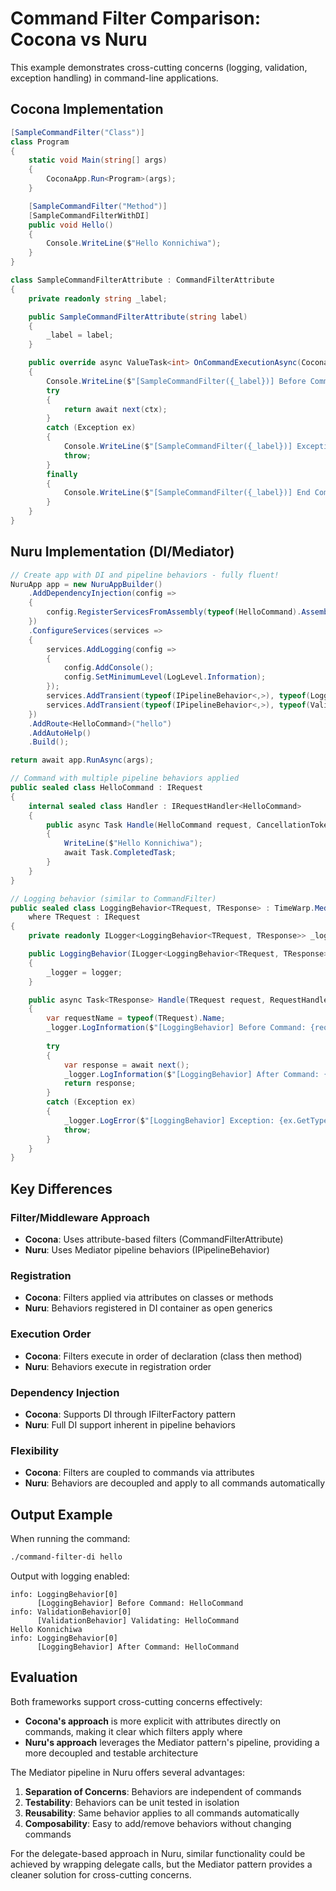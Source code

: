 # Command Filter Comparison: Cocona vs Nuru

This example demonstrates cross-cutting concerns (logging, validation, exception handling) in command-line applications.

## Cocona Implementation

```csharp
[SampleCommandFilter("Class")]
class Program
{
    static void Main(string[] args)
    {
        CoconaApp.Run<Program>(args);
    }

    [SampleCommandFilter("Method")]
    [SampleCommandFilterWithDI]
    public void Hello()
    {
        Console.WriteLine($"Hello Konnichiwa");
    }
}

class SampleCommandFilterAttribute : CommandFilterAttribute
{
    private readonly string _label;

    public SampleCommandFilterAttribute(string label)
    {
        _label = label;
    }

    public override async ValueTask<int> OnCommandExecutionAsync(CoconaCommandExecutingContext ctx, CommandExecutionDelegate next)
    {
        Console.WriteLine($"[SampleCommandFilter({_label})] Before Command: {ctx.Command.Name}");
        try
        {
            return await next(ctx);
        }
        catch (Exception ex)
        {
            Console.WriteLine($"[SampleCommandFilter({_label})] Exception: {ex.GetType().FullName}: {ex.Message}");
            throw;
        }
        finally
        {
            Console.WriteLine($"[SampleCommandFilter({_label})] End Command: {ctx.Command.Name}");
        }
    }
}
```

## Nuru Implementation (DI/Mediator)

```csharp
// Create app with DI and pipeline behaviors - fully fluent!
NuruApp app = new NuruAppBuilder()
    .AddDependencyInjection(config =>
    {
        config.RegisterServicesFromAssembly(typeof(HelloCommand).Assembly);
    })
    .ConfigureServices(services =>
    {
        services.AddLogging(config =>
        {
            config.AddConsole();
            config.SetMinimumLevel(LogLevel.Information);
        });
        services.AddTransient(typeof(IPipelineBehavior<,>), typeof(LoggingBehavior<,>));
        services.AddTransient(typeof(IPipelineBehavior<,>), typeof(ValidationBehavior<,>));
    })
    .AddRoute<HelloCommand>("hello")
    .AddAutoHelp()
    .Build();

return await app.RunAsync(args);

// Command with multiple pipeline behaviors applied
public sealed class HelloCommand : IRequest
{
    internal sealed class Handler : IRequestHandler<HelloCommand>
    {
        public async Task Handle(HelloCommand request, CancellationToken cancellationToken)
        {
            WriteLine($"Hello Konnichiwa");
            await Task.CompletedTask;
        }
    }
}

// Logging behavior (similar to CommandFilter)
public sealed class LoggingBehavior<TRequest, TResponse> : TimeWarp.Mediator.IPipelineBehavior<TRequest, TResponse>
    where TRequest : IRequest
{
    private readonly ILogger<LoggingBehavior<TRequest, TResponse>> _logger;

    public LoggingBehavior(ILogger<LoggingBehavior<TRequest, TResponse>> logger)
    {
        _logger = logger;
    }

    public async Task<TResponse> Handle(TRequest request, RequestHandlerDelegate<TResponse> next, CancellationToken cancellationToken)
    {
        var requestName = typeof(TRequest).Name;
        _logger.LogInformation($"[LoggingBehavior] Before Command: {requestName}");
        
        try
        {
            var response = await next();
            _logger.LogInformation($"[LoggingBehavior] After Command: {requestName}");
            return response;
        }
        catch (Exception ex)
        {
            _logger.LogError($"[LoggingBehavior] Exception: {ex.GetType().FullName}: {ex.Message}");
            throw;
        }
    }
}
```

## Key Differences

### Filter/Middleware Approach
- **Cocona**: Uses attribute-based filters (CommandFilterAttribute)
- **Nuru**: Uses Mediator pipeline behaviors (IPipelineBehavior)

### Registration
- **Cocona**: Filters applied via attributes on classes or methods
- **Nuru**: Behaviors registered in DI container as open generics

### Execution Order
- **Cocona**: Filters execute in order of declaration (class then method)
- **Nuru**: Behaviors execute in registration order

### Dependency Injection
- **Cocona**: Supports DI through IFilterFactory pattern
- **Nuru**: Full DI support inherent in pipeline behaviors

### Flexibility
- **Cocona**: Filters are coupled to commands via attributes
- **Nuru**: Behaviors are decoupled and apply to all commands automatically

## Output Example

When running the command:

```bash
./command-filter-di hello
```

Output with logging enabled:
```
info: LoggingBehavior[0]
      [LoggingBehavior] Before Command: HelloCommand
info: ValidationBehavior[0]
      [ValidationBehavior] Validating: HelloCommand
Hello Konnichiwa
info: LoggingBehavior[0]
      [LoggingBehavior] After Command: HelloCommand
```

## Evaluation

Both frameworks support cross-cutting concerns effectively:

- **Cocona's approach** is more explicit with attributes directly on commands, making it clear which filters apply where
- **Nuru's approach** leverages the Mediator pattern's pipeline, providing a more decoupled and testable architecture

The Mediator pipeline in Nuru offers several advantages:
1. **Separation of Concerns**: Behaviors are independent of commands
2. **Testability**: Behaviors can be unit tested in isolation
3. **Reusability**: Same behavior applies to all commands automatically
4. **Composability**: Easy to add/remove behaviors without changing commands

For the delegate-based approach in Nuru, similar functionality could be achieved by wrapping delegate calls, but the Mediator pattern provides a cleaner solution for cross-cutting concerns.